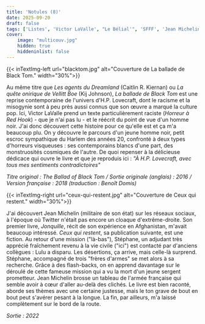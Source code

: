 ```yaml
---
title: 'Notules (8)'
date: 2025-09-20
draft: false
tags: ['Listes', 'Victor LaValle', "Le Bélial'", 'SFFF', 'Jean Michelin', "Editions Héloïse d'Ormesson", "Roman" ]
cover: 
    image: "multicouv.jpg"
    hidden: true
    hiddeninlist: false
---
```


{{< inTextImg-left url="blacktom.jpg" alt="Couverture de La ballade de Black Tom." width="30%">}}

Au même titre que *Les agents du Dreamland* (Caitlin R. Kiernan) ou *La quête onirique de Vellitt Boe* (Kij Johnson), *La ballade de Black Tom* est une reprise contemporaine de l'univers d'H.P. Lovecraft, dont le racisme et la misogynie sont à peu près aussi connus que son œuvre a marqué la culture pop. Ici, Victor LaValle prend un texte particulièrement raciste (*Horreur à Red Hook*) - que je n'ai pas lu - et le réécrit du point de vue d'un homme noir. J'ai donc découvert cette histoire pour ce qu'elle est et ça m'a beaucoup plu. On y découvre le parcours d'un jeune homme noir, petit escroc sympathique du Harlem des années 20, confronté à deux types d'horreurs visqueuses : ses contemporains blancs d'une part, des monstruosités cosmiques de l'autre. De quoi repenser à la délicieuse dédicace qui ouvre le livre et que je reproduis ici : *"À H.P. Lovecraft, avec tous mes sentiments contradictoires"*

*Titre original : The Ballad of Black Tom / Sortie originale (anglais) : 2016 / Version française : 2018 (traduction : Benoît Domis)*

{{< inTextImg-right url="ceux-qui-restent.jpg" alt="Couverture de Ceux qui restent." width="30%">}}

J'ai découvert Jean Michelin (militaire de son état) sur les réseaux sociaux, à l'époque où Twitter n'était pas encore un cloaque d'extrême-droite. Son premier livre, *Jonquille*, récit de son expérience en Afghanistan, m'avait beaucoup intéressé. *Ceux qui restent*, sa publication suivante, est une fiction. Au retour d'une mission ("là-bas"), Stéphane, un adjudant très apprécié fraîchement revenu à la vie civile ("ici") est contacté par d'anciens collègues : Lulu a disparu. Les désertions, ça arrive, mais celle-là surprend. Stéphane, accompagné de trois "frères d'armes" se met alors à sa recherche. Grâce à des flash-backs, on en apprend davantage sur le déroulé de cette fameuse mission qui a vu la mort d'un jeune sergent prometteur. Jean Michelin brosse un tableau de l'armée française qui semble avoir à cœur d'aller au-delà des clichés. Le livre est bien raconté, aborde ses thèmes avec une certaine justesse, mais le ton grave de bout en bout peut s'avérer pesant à la longue. La fin, par ailleurs, m'a laissé complètement sur le bord de la route. 

*Sortie : 2022*